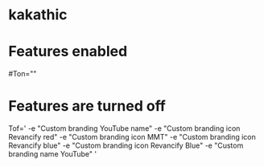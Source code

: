 # kakathic

# Features enabled
#Ton=""

# Features are turned off
Tof='
-e "Custom branding YouTube name"
-e "Custom branding icon Revancify red"
-e "Custom branding icon MMT"
-e "Custom branding icon Revancify blue"
-e "Custom branding icon Revancify Blue"
-e "Custom branding name YouTube"
'


